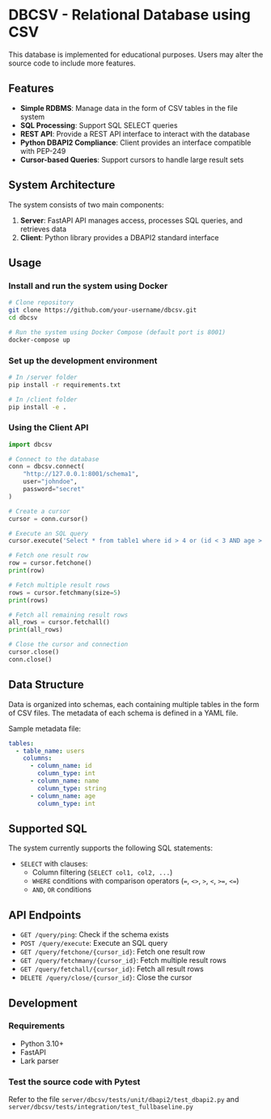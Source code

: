 # DBCSV - Relational Database using CSV

This database is implemented for educational purposes. Users may alter the source code to include more features.

## Features

- **Simple RDBMS**: Manage data in the form of CSV tables in the file system
- **SQL Processing**: Support SQL SELECT queries
- **REST API**: Provide a REST API interface to interact with the database
- **Python DBAPI2 Compliance**: Client provides an interface compatible with PEP-249
- **Cursor-based Queries**: Support cursors to handle large result sets

## System Architecture

The system consists of two main components:

1. **Server**: FastAPI API manages access, processes SQL queries, and retrieves data
2. **Client**: Python library provides a DBAPI2 standard interface

## Usage

### Install and run the system using Docker

```bash
# Clone repository
git clone https://github.com/your-username/dbcsv.git
cd dbcsv

# Run the system using Docker Compose (default port is 8001)
docker-compose up
```

### Set up the development environment

```bash
# In /server folder
pip install -r requirements.txt

# In /client folder
pip install -e .
```

### Using the Client API

```python
import dbcsv

# Connect to the database
conn = dbcsv.connect(
    "http://127.0.0.1:8001/schema1",
    user="johndoe",
    password="secret"
)

# Create a cursor
cursor = conn.cursor()

# Execute an SQL query
cursor.execute('Select * from table1 where id > 4 or (id < 3 AND age > 30')

# Fetch one result row
row = cursor.fetchone()
print(row)

# Fetch multiple result rows
rows = cursor.fetchmany(size=5)
print(rows)

# Fetch all remaining result rows
all_rows = cursor.fetchall()
print(all_rows)

# Close the cursor and connection
cursor.close()
conn.close()
```

## Data Structure

Data is organized into schemas, each containing multiple tables in the form of CSV files. The metadata of each schema is defined in a YAML file.

Sample metadata file:

```yaml
tables:
  - table_name: users
    columns:
      - column_name: id
        column_type: int
      - column_name: name
        column_type: string
      - column_name: age
        column_type: int
```

## Supported SQL

The system currently supports the following SQL statements:

- `SELECT` with clauses:
  - Column filtering (`SELECT col1, col2, ...`)
  - `WHERE` conditions with comparison operators (`=`, `<>`, `>`, `<`, `>=`, `<=`)
  - `AND`, `OR` conditions

## API Endpoints

- `GET /query/ping`: Check if the schema exists
- `POST /query/execute`: Execute an SQL query
- `GET /query/fetchone/{cursor_id}`: Fetch one result row
- `GET /query/fetchmany/{cursor_id}`: Fetch multiple result rows
- `GET /query/fetchall/{cursor_id}`: Fetch all result rows
- `DELETE /query/close/{cursor_id}`: Close the cursor

## Development

### Requirements

- Python 3.10+
- FastAPI
- Lark parser

### Test the source code with Pytest

Refer to the file `server/dbcsv/tests/unit/dbapi2/test_dbapi2.py` and `server/dbcsv/tests/integration/test_fullbaseline.py`
